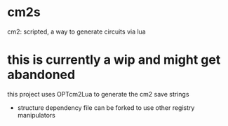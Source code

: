 # cm2s
cm2: scripted, a way to generate circuits via lua

# this is currently a wip and might get abandoned

this project uses OPTcm2Lua to generate the cm2 save strings
- structure dependency file can be forked to use other registry manipulators
